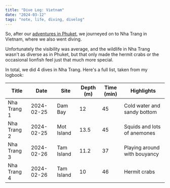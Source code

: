 ```yaml
---
title: "Dive Log: Vietnam"
date: "2024-03-12"
tags: "note, life, diving, divelog"
---
```


So, after our [adventures in Phuket](/posts/2024-02-26-dive-log-phuket), we journeyed on to Nha Trang in Vietnam, where we also went diving.

Unfortunately the visibility was average, and the wildlife in Nha Trang wasn't as diverse as in Phuket, but that only made the hermit crabs or the occasional lionfish feel just that much more special.

In total, we did 4 dives in Nha Trang. Here's a full list, taken from my logbook:

| Title       | Date       | Site       | Depth (m) | Time (min) | Highlights                   |
| ----------- | ---------- | ---------- | --------- | ---------- | ---------------------------- |
| Nha Trang 1 | 2024-02-25 | Dam Bay    | 12        | 45         | Cold water and sandy bottom  |
| Nha Trang 2 | 2024-02-25 | Mot Island | 13.5      | 45         | Squids and lots of anemones  |
| Nha Trang 3 | 2024-02-26 | Tam Island | 11.2      | 37         | Playing around with bouyancy |
| Nha Trang 4 | 2024-02-26 | Tam Island | 10        | 46         | Hermit crabs                 |

